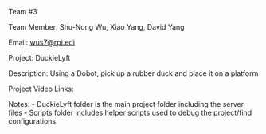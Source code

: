 Team #3


Team Member: Shu-Nong Wu, Xiao Yang, David Yang


Email: wus7@rpi.edi


Project: DuckieLyft


Description: Using a Dobot, pick up a rubber duck and place it on a platform



Project Video Links: 

Notes:
    - DuckieLyft folder is the main project folder including the server files
    - Scripts folder includes helper scripts used to debug the project/find configurations
